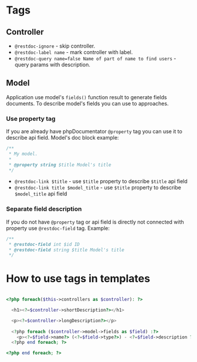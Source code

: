 Tags
====

Controller
----------

- `@restdoc-ignore` -  skip controller.
- `@restdoc-label name` -  mark controller with label.
- `@restdoc-query name=false Name of part of name to find users` - query params with description.

Model
-----

Application use model's `fields()` function result to generate fields documents. To describe model's fields you can 
use to approaches.

### Use property tag

If you are already have phpDocumentator `@property` tag you can use it to describe api field. Model's doc block example:

```php
/**
 * My model.
 *
 * @property string $title Model's title
 */
```

* `@restdoc-link $title` - use `$title` property to describe `$title` api field   
* `@restdoc-link title $model_title` - use `$title` property to describe `$model_title` api field

### Separate field description

If you do not have `@property` tag or api field is directly not connected with property use `@restdoc-field` tag. 
Example:
 
```php
/**
 * @restdoc-field int $id ID
 * @restdoc-field string $title Model's title
 */
```


How to use tags in templates
============================


```php

<?php foreach($this->controllers as $controller): ?>

  <h1><?=$controller->shortDescription?></h1>

  <p><?=$controller->longDescription?></p>
	
  <?php foreach ($controller->model->fields as $field) :?>
    <p><?=$field->name?> (<?=$field->type?>) - <?=$field->description ?></p>
  <?php end foreach; ?>

<?php end foreach; ?>

```
